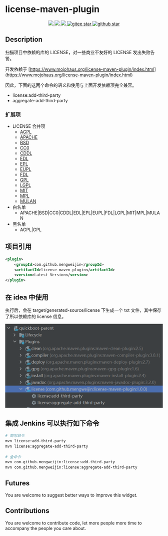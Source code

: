 # license-maven-plugin

<p align="center">	
	<a target="_blank" href="https://search.maven.org/search?q=g:%22com.github.mengweijin%22%20AND%20a:%22license-maven-plugin%22">
		<img src="https://img.shields.io/maven-central/v/com.github.mengweijin/license-maven-plugin" />
	</a>
	<a target="_blank" href="https://github.com/mengweijin/license-maven-plugin/blob/master/LICENSE">
		<img src="https://img.shields.io/badge/license-Apache2.0-blue.svg" />
	</a>
	<a target="_blank" href="https://www.oracle.com/technetwork/java/javase/downloads/index.html">
		<img src="https://img.shields.io/badge/JDK-8+-green.svg" />
	</a>
	<a target="_blank" href="https://gitee.com/mengweijin/license-maven-plugin/stargazers">
		<img src="https://gitee.com/mengweijin/license-maven-plugin/badge/star.svg?theme=dark" alt='gitee star'/>
	</a>
	<a target="_blank" href='https://github.com/mengweijin/license-maven-plugin'>
		<img src="https://img.shields.io/github/stars/mengweijin/license-maven-plugin.svg?style=social" alt="github star"/>
	</a>
</p>

## Description
扫描项目中依赖的库的 LICENSE，对一些商业不友好的 LICENSE 发出失败告警。

开发依赖于 [https://www.mojohaus.org/license-maven-plugin/index.html](https://www.mojohaus.org/license-maven-plugin/index.html)

因此，下面的这两个命令的语义和使用与上面开发依赖项完全兼容。
- license:add-third-party
- aggregate-add-third-party

### 扩展项

- LICENSE 合并项
  - [AGPL](https://gitee.com/mengweijin/license-maven-plugin/blob/master/src/main/java/com/github/mengweijin/license/merge/impl/AGPL.java)
  - [APACHE](https://gitee.com/mengweijin/license-maven-plugin/blob/master/src/main/java/com/github/mengweijin/license/merge/impl/APACHE.java)
  - [BSD](https://gitee.com/mengweijin/license-maven-plugin/blob/master/src/main/java/com/github/mengweijin/license/merge/impl/BSD.java)
  - [CC0](https://gitee.com/mengweijin/license-maven-plugin/blob/master/src/main/java/com/github/mengweijin/license/merge/impl/CC0.java)
  - [CDDL](https://gitee.com/mengweijin/license-maven-plugin/blob/master/src/main/java/com/github/mengweijin/license/merge/impl/CDDL.java)
  - [EDL](https://gitee.com/mengweijin/license-maven-plugin/blob/master/src/main/java/com/github/mengweijin/license/merge/impl/EDL.java)
  - [EPL](https://gitee.com/mengweijin/license-maven-plugin/blob/master/src/main/java/com/github/mengweijin/license/merge/impl/EPL.java)
  - [EUPL](https://gitee.com/mengweijin/license-maven-plugin/blob/master/src/main/java/com/github/mengweijin/license/merge/impl/EUPL.java)
  - [FDL](https://gitee.com/mengweijin/license-maven-plugin/blob/master/src/main/java/com/github/mengweijin/license/merge/impl/FDL.java)
  - [GPL](https://gitee.com/mengweijin/license-maven-plugin/blob/master/src/main/java/com/github/mengweijin/license/merge/impl/GPL.java)
  - [LGPL](https://gitee.com/mengweijin/license-maven-plugin/blob/master/src/main/java/com/github/mengweijin/license/merge/impl/LGPL.java)
  - [MIT](https://gitee.com/mengweijin/license-maven-plugin/blob/master/src/main/java/com/github/mengweijin/license/merge/impl/MIT.java)
  - [MPL](https://gitee.com/mengweijin/license-maven-plugin/blob/master/src/main/java/com/github/mengweijin/license/merge/impl/MPL.java)
  - [MULAN](https://gitee.com/mengweijin/license-maven-plugin/blob/master/src/main/java/com/github/mengweijin/license/merge/impl/MULAN.java)
- 白名单
  - APACHE|BSD|CC0|CDDL|EDL|EPL|EUPL|FDL|LGPL|MIT|MPL|MULAN
- 黑名单
  - AGPL|GPL

## 项目引用
```xml
<plugin>
    <groupId>com.github.mengweijin</groupId>
    <artifactId>license-maven-plugin</artifactId>
    <version>Latest Version</version>
</plugin>
```

## 在 idea 中使用
执行后，会在 target/generated-source/license 下生成一个 txt 文件，其中保存了所以依赖库的 license 信息。

![image](docs/image/license-maven-plugin.png)


## 集成 Jenkins 可以执行如下命令
```bash
# 简写命令
mvn license:add-third-party
mvn license:aggregate-add-third-party

# 全命令
mvn com.github.mengweijin:license:add-third-party
mvn com.github.mengweijin:license:aggregate-add-third-party
```

## Futures
You are welcome to suggest better ways to improve this widget.
## Contributions
You are welcome to contribute code, let more people more time to accompany the people you care about.

